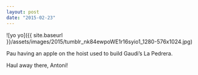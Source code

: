 ```yaml
---
layout: post
date: "2015-02-23"
---
```


![yo yo]({{ site.baseurl }}/assets/images/2015/tumblr_nk84ewpoWE1r16syio1_1280-576x1024.jpg)

Pau having an apple on the hoist used to build Gaudi’s La Pedrera.

Haul away there, Antoni!
